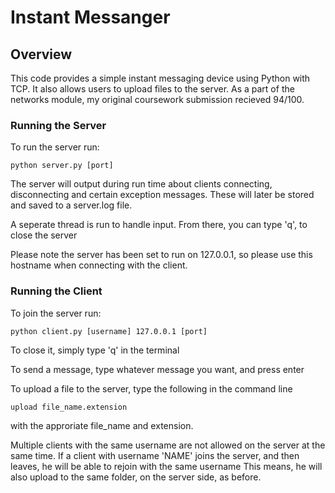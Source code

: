# Instant Messanger
## Overview
This code provides a simple instant messaging device using Python with TCP. It also allows users to upload files to the server. As a part of the networks module, my original coursework submission recieved 94/100.  

### Running the Server
To run the server run:
```
python server.py [port]
``` 

The server will output during run time about clients connecting, disconnecting and certain exception messages. These will later be stored and saved to a server.log file.

A seperate thread is run to handle input. From there, you can type 'q', to close the server

Please note the server has been set to run on 127.0.0.1, so please use this hostname when connecting with the client.

### Running the Client
To join the server run:
```
python client.py [username] 127.0.0.1 [port]
``` 
To close it, simply type 'q' in the terminal

To send a message, type whatever message you want, and press enter

To upload a file to the server, type the following in the command line
```
upload file_name.extension
``` 
with the approriate file_name and extension.

Multiple clients with the same username are not allowed on the server at the same time.
If a client with username 'NAME' joins the server, and then leaves, he will be able to rejoin with the same username
This means, he will also upload to the same folder, on the server side, as before.

